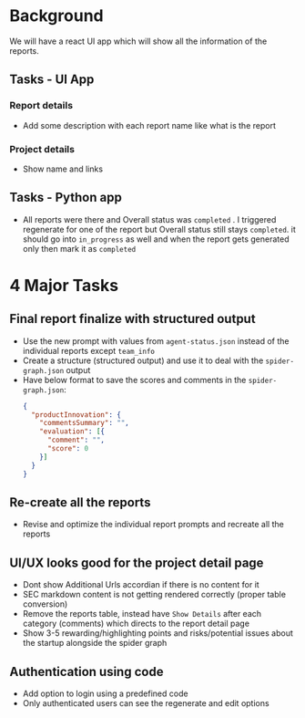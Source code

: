 # Background

We will have a react UI app which will show all the information of the reports.


## Tasks - UI App

### Report details

- Add some description with each report name like what is the report

### Project details

- Show name and links

## Tasks - Python app

- All reports were there and Overall status was `completed` . I triggered regenerate for one of the report but Overall status still stays `completed`. it should go into `in_progress` as well and when the report gets generated only then mark it as `completed`
  

# 4 Major Tasks

## Final report finalize with structured output
- Use the new prompt with values from `agent-status.json` instead of the individual reports except `team_info`
- Create a structure (structured output) and use it to deal with the `spider-graph.json` output
- Have below format to save the scores and comments in the `spider-graph.json`:
  ```json
  {
    "productInnovation": {
      "commentsSummary": "",
      "evaluation": [{
        "comment": "",
        "score": 0
      }]
    }
  }
  ```
  
## Re-create all the reports
- Revise and optimize the individual report prompts and recreate all the reports
  
## UI/UX looks good for the project detail page
- Dont show Additional Urls accordian if there is no content for it
- SEC markdown content is not getting rendered correctly (proper table conversion)
- Remove the reports table, instead have `Show Details` after each category (comments) which directs to the report detail page
- Show 3-5 rewarding/highlighting points and risks/potential issues about the startup alongside the spider graph

## Authentication using code
- Add option to login using a predefined code
- Only authenticated users can see the regenerate and edit options